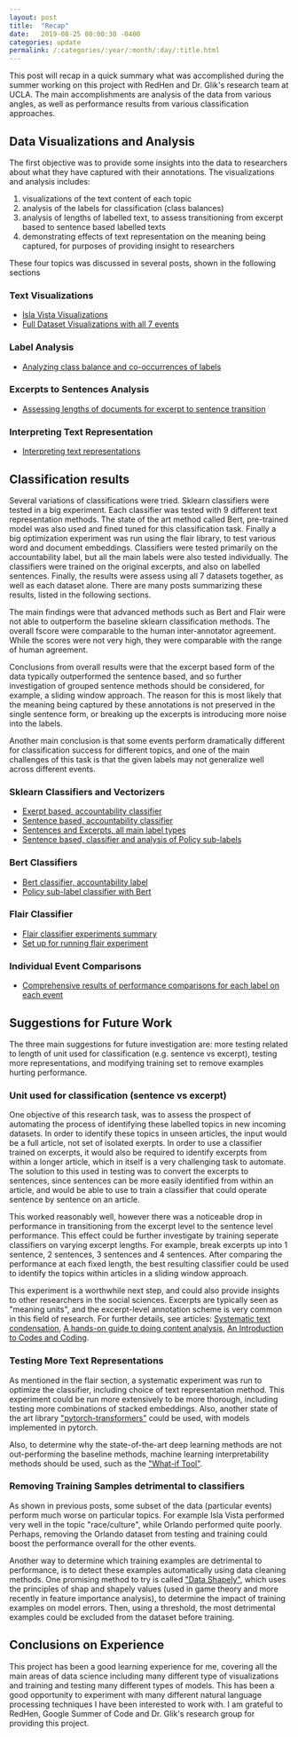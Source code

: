 ```yaml
---
layout: post
title:  "Recap"
date:   2019-08-25 00:00:30 -0400
categories: update
permalink: /:categories/:year/:month/:day/:title.html
---
```


This post will recap in a quick summary what was accomplished during the summer working on this project with RedHen and Dr. Glik's research team at UCLA. The main accomplishments are analysis of the data from various angles, as well as performance results from various classification approaches.

## Data Visualizations and Analysis
The first objective was to provide some insights into the data to researchers about what they have captured with their annotations. The visualizations and analysis includes:

1. visualizations of the text content of each topic
2. analysis of the labels for classification (class balances)
3. analysis of lengths of labelled text, to assess transitioning from excerpt based to sentence based labelled texts
4. demonstrating effects of text representation on the meaning being captured, for purposes of providing insight to researchers

These four topics was discussed in several posts, shown in the following sections  

### Text Visualizations

* [Isla Vista Visualizations](https://anjapago.github.io/AnalyzeAccountability/update/2019/05/21/Visualizations.html)
* [Full Dataset Visualizations with all 7 events](https://anjapago.github.io/AnalyzeAccountability/update/2019/08/15/Visualizations-Updated.html)

### Label Analysis

* [Analyzing class balance and co-occurrences of labels](https://anjapago.github.io/AnalyzeAccountability/update/2019/06/12/analyze-labels.html)

### Excerpts to Sentences Analysis

* [Assessing lengths of documents for excerpt to sentence transition](https://anjapago.github.io/AnalyzeAccountability/update/2019/07/06/excerpt-lengths.html)

### Interpreting Text Representation

* [Interpreting text representations](https://anjapago.github.io/AnalyzeAccountability/update/2019/08/02/vectorizer-comparison.html)

## Classification results

Several variations of classifications were tried. Sklearn classifiers were tested in a big experiment. Each classifier was tested with 9 different text representation methods. The state of the art method called Bert, pre-trained model was also used and fined tuned for this classification task. Finally a big optimization experiment was run using the flair library, to test various word and document embeddings. Classifiers were tested primarily on the accountability label, but all the main labels were also tested individually. The classifiers were trained on the original excerpts, and also on labelled sentences. Finally, the results were assess using all 7 datasets together, as well as each dataset alone. There are many posts summarizing these results, listed in the following sections.

The main findings were that advanced methods such as Bert and Flair were not able to outperform the baseline sklearn classification methods. The overall fscore were comparable to the human inter-annotator agreement. While the scores were not very high, they were comparable with the range of human agreement.

Conclusions from overall results were that the excerpt based form of the data typically outperformed the sentence based, and so further investigation of grouped sentence methods should be considered, for example, a sliding window approach. The reason for this is most likely that the meaning being captured by these annotations is not preserved in the single sentence form, or breaking up the excerpts is introducing more noise into the labels.

Another main conclusion is that some events perform dramatically different for classification success for different topics, and one of the main challenges of this task is that the given labels may not generalize well across different events.

### Sklearn Classifiers and Vectorizers

* [Exerpt based, accountability classifier](https://anjapago.github.io/AnalyzeAccountability/update/2019/05/21/Visualizations.html)
* [Sentence based, accountability classifier](https://anjapago.github.io/AnalyzeAccountability/update/2019/07/10/sentence-classifier.html)
* [Sentences and Excerpts, all main label types](https://anjapago.github.io/AnalyzeAccountability/update/2019/08/20/all-label-results.html)
* [Sentence based, classifier and analysis of Policy sub-labels](https://anjapago.github.io/AnalyzeAccountability/update/2019/08/25/policy-label-analysis2.html)

### Bert Classifiers

* [Bert classifier, accountability label](https://anjapago.github.io/AnalyzeAccountability/update/2019/07/11/sentence-classifier-BERT.html)
* [Policy sub-label classifier with Bert](https://anjapago.github.io/AnalyzeAccountability/update/2019/08/25/policy-label-analysis2.html)

### Flair Classifier

* [Flair classifier experiments summary](https://anjapago.github.io/AnalyzeAccountability/update/2019/08/25/classification-with-flair.html)
* [Set up for running flair experiment](https://anjapago.github.io/AnalyzeAccountability/update/2019/08/25/setting-up-singularity.html)

### Individual Event Comparisons

* [Comprehensive results of performance comparisons for each label on each event](https://anjapago.github.io/AnalyzeAccountability/update/2019/08/20/all-label-results.html)


## Suggestions for Future Work


The three main suggestions for future investigation are: more testing related to length of unit used for classification (e.g. sentence vs excerpt), testing more representations, and modifying training set to remove examples hurting performance.

### Unit used for classification (sentence vs excerpt)

One objective of this research task, was to assess the prospect of automating the process of identifying these labelled topics in new incoming datasets. In order to identify these topics in unseen articles, the input would be a full article, not set of isolated exerpts. In order to use a classifier trained on excerpts, it would also be required to identify excerpts from within a longer article, which in itself is a very challenging task to automate. The solution to this used in testing was to convert the excerpts to sentences, since sentences can be more easily identified from within an article, and would be able to use to train a classifier that could operate sentence by sentence on an article.

This worked reasonably well, however there was a noticeable drop in performance in transitioning from the excerpt level to the sentence level performance. This effect could be further investigate by training seperate classifiers on varying excerpt lengths. For example, break excerpts up into 1 sentence, 2 sentences, 3 sentences and 4 sentences. After comparing the performance at each fixed length, the best resulting classifier could be used to identify the topics within articles in a sliding window approach.

This experiment is a worthwhile next step, and could also provide insights to other researchers in the social sciences. Excerpts are typically seen as "meaning units", and the excerpt-level annotation scheme is very common in this field of research. For further details, see articles: [Systematic text condensation](https://pdfs.semanticscholar.org/1735/fab29ac548b150286eb84e85cb0305861a18.pdf), [A hands-on guide to doing content analysis](https://www.sciencedirect.com/science/article/pii/S2211419X17300423), [An Introduction to Codes and Coding](https://www.sagepub.com/sites/default/files/upm-binaries/24614_01_Saldana_Ch_01.pdf).

### Testing More Text Representations

As mentioned in the flair section, a systematic experiment was run to optimize the classifier, including choice of text representation method. This experiment could be run more extensively to be more thorough, including testing more  combinations of stacked embeddings. Also, another state of the art library ["pytorch-transformers"](https://github.com/huggingface/pytorch-transformers) could be used, with models implemented in pytorch.

Also, to determine why the state-of-the-art deep learning methods are not out-performing the baseline methods, machine learning interpretability methods should be used, such as the ["What-if Tool"](https://pair-code.github.io/what-if-tool/).

### Removing Training Samples detrimental to classifiers

As shown in previous posts, some subset of the data (particular events) perform much worse on particular topics. For example Isla Vista performed very well in the topic "race/culture", while Orlando performed quite poorly. Perhaps, removing the Orlando dataset from testing and training could boost the performance overall for the other events.

Another way to determine which training examples are detrimental to performance, is to detect these examples automatically using data cleaning methods. One promising method to try is called ["Data Shapely"](https://arxiv.org/abs/1904.02868), which uses the principles of shap and shapely values (used in game theory and more recently in feature importance analysis), to determine the impact of training examples on model errors. Then, using a threshold, the most detrimental examples could be excluded from the dataset before training.

## Conclusions on Experience

This project has been a good learning experience for me, covering all the main areas of data science including many different type of visualizations and training and testing many different types of models. This has been a good opportunity to experiment with many different natural language processing techniques I have been interested to work with. I am grateful to RedHen, Google Summer of Code and Dr. Glik's research group for providing this project. 
